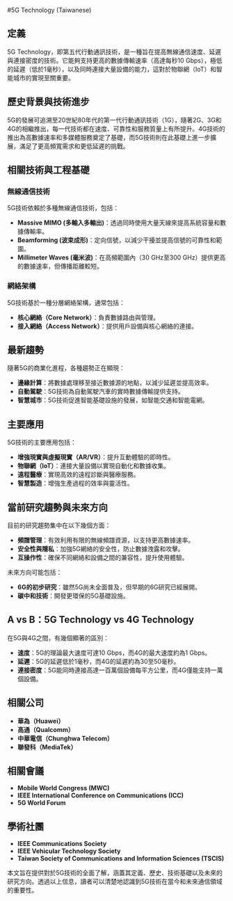 #5G Technology (Taiwanese)

## 定義

5G Technology，即第五代行動通訊技術，是一種旨在提高無線通信速度、延遲與連接密度的技術。它能夠支持更高的數據傳輸速率（高達每秒10 Gbps），極低的延遲（低於1毫秒），以及同時連接大量設備的能力，這對於物聯網（IoT）和智能城市的實現至關重要。

## 歷史背景與技術進步

5G的發展可追溯至20世紀80年代的第一代行動通訊技術（1G），隨著2G、3G和4G的相繼推出，每一代技術都在速度、可靠性和服務質量上有所提升。4G技術的推出為高數據速率和多媒體服務奠定了基礎，而5G技術則在此基礎上進一步擴展，滿足了更高頻寬需求和更低延遲的挑戰。

## 相關技術與工程基礎

### 無線通信技術

5G技術依賴於多種無線通信技術，包括：

- **Massive MIMO (多輸入多輸出)**：透過同時使用大量天線來提高系統容量和數據傳輸率。
- **Beamforming (波束成形)**：定向信號，以減少干擾並提高信號的可靠性和範圍。
- **Millimeter Waves (毫米波)**：在高頻範圍內（30 GHz至300 GHz）提供更高的數據速率，但傳播距離較短。

### 網絡架構

5G技術基於一種分層網絡架構，通常包括：

- **核心網絡（Core Network）**：負責數據路由與管理。
- **接入網絡（Access Network）**：提供用戶設備與核心網絡的連接。

## 最新趨勢

隨著5G的商業化進程，各種趨勢正在顯現：

- **邊緣計算**：將數據處理移至接近數據源的地點，以減少延遲並提高效率。
- **自動駕駛**：5G技術為自動駕駛汽車的實時數據傳輸提供支持。
- **智慧城市**：5G技術促進智能基礎設施的發展，如智能交通和智能電網。

## 主要應用

5G技術的主要應用包括：

- **增強現實與虛擬現實（AR/VR）**：提升互動體驗的即時性。
- **物聯網（IoT）**：連接大量設備以實現自動化和數據收集。
- **遠程醫療**：實現高效的遠程診斷與醫療服務。
- **智慧製造**：增強生產過程的效率與靈活性。

## 當前研究趨勢與未來方向

目前的研究趨勢集中在以下幾個方面：

- **頻譜管理**：有效利用有限的無線頻譜資源，以支持更高數據速率。
- **安全性與隱私**：加強5G網絡的安全性，防止數據洩露和攻擊。
- **互操作性**：確保不同網絡和設備之間的兼容性，提升使用體驗。

未來方向可能包括：

- **6G的初步研究**：雖然5G尚未全面普及，但早期的6G研究已經展開。
- **碳中和技術**：開發更環保的5G基礎設施。

## A vs B：5G Technology vs 4G Technology

在5G與4G之間，有幾個顯著的區別：

- **速度**：5G的理論最大速度可達10 Gbps，而4G的最大速度約為1 Gbps。
- **延遲**：5G的延遲低於1毫秒，而4G的延遲約為30至50毫秒。
- **連接密度**：5G能同時連接高達一百萬個設備每平方公里，而4G僅能支持一萬個設備。

## 相關公司

- **華為（Huawei）**
- **高通（Qualcomm）**
- **中華電信（Chunghwa Telecom）**
- **聯發科（MediaTek）**

## 相關會議

- **Mobile World Congress (MWC)**
- **IEEE International Conference on Communications (ICC)**
- **5G World Forum**

## 學術社團

- **IEEE Communications Society**
- **IEEE Vehicular Technology Society**
- **Taiwan Society of Communications and Information Sciences (TSCIS)**

本文旨在提供對於5G技術的全面了解，涵蓋其定義、歷史、技術基礎以及未來的研究方向。透過以上信息，讀者可以清楚地認識到5G技術在當今和未來通信領域的重要性。